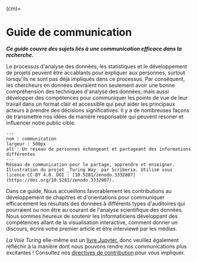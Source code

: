 (cm)=
# Guide de communication

***Ce guide couvre des sujets liés à une communication efficace dans la recherche.***

Le processus d'analyse des données, les statistiques et le développement de projets peuvent être accablants pour expliquer aux personnes, surtout lorsqu'ils ne sont pas déjà impliqués dans ce processus. Par conséquent, les chercheurs en données devraient non seulement avoir une bonne compréhension des techniques d'analyse des données, mais aussi développer des compétences pour communiquer les points de vue de leur travail dans un format clair et accessible qui peut aider les principaux acteurs à prendre des décisions significatives. Il y a de nombreuses façons de transmettre nos idées de manière responsable qui peuvent résoner et influencer notre public cible.

```{figure} ../figures/communication.jpg
---
nom : communication
largeur : 500px
alt : Un réseau de personnes échangeant et partageant des informations différentes
---
Réseau de communication pour le partage, apprendre et enseigner. Illustration du projet _Turing Way_ par Scriberia. Utilisé sous licence CC-BY 4.0. DOI : [10.5281/zenodo.3332807](https://doi.org/10.5281/zenodo.3332807).
```

Dans ce guide, Nous accueillons favorablement les contributions au développement de chapitres et d'orientations pour communiquer efficacement les résultats des données à différents types d'auditoires qui pourraient ou non être au courant de l'analyse scientifique des données. Nous sommes heureux de soutenir les informaticiens développant des compétences allant de la visualisation interactive, comment donner un discours, écrire votre premier article et être interviewé par les médias.

_La Voie Turing_ elle-même est un [livre Jupyter](https://jupyterbook.org/intro.html), donc veuillez également réfléchir à la manière dont nous pouvons rendre nos communications plus excitantes ! Consultez nos [directives de contribution](https://github.com/alan-turing-institute/the-turing-way/blob/main/CONTRIBUTING.md) pour vous impliquer.
